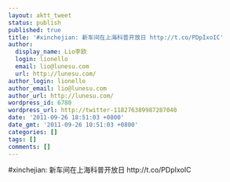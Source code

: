 ```yaml
---
layout: aktt_tweet
status: publish
published: true
title: '#xinchejian: 新车间在上海科普开放日 http://t.co/PDpIxoIC'
author:
  display_name: Lio李欧
  login: lionello
  email: lio@lunesu.com
  url: http://lunesu.com/
author_login: lionello
author_email: lio@lunesu.com
author_url: http://lunesu.com/
wordpress_id: 6780
wordpress_url: http://twitter-118276389987287040
date: '2011-09-26 18:51:03 +0800'
date_gmt: '2011-09-26 10:51:03 +0800'
categories: []
tags: []
comments: []
---
```

<p>#xinchejian: 新车间在上海科普开放日 http://t.co/PDpIxoIC</p>
